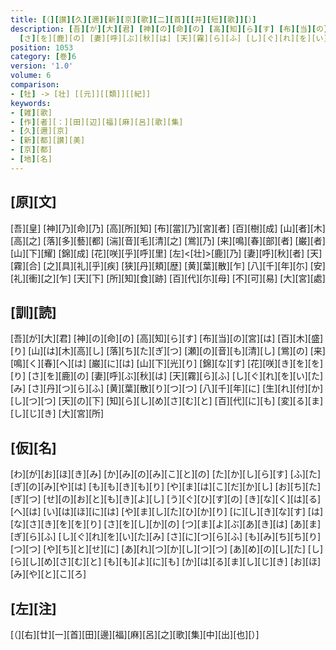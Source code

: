 ```yaml
---
title: [（][讃][久][邇][新][京][歌][二][首][[并][短][歌]][）]
description: [吾][が][大][君] [神][の][命][の] [高][知][ら][す] [布][当][の][宮][は] [百][木][盛][り] [山][は][木][高][し] [落][ち][た][ぎ][つ] [瀬][の][音][も][清][し] [鴬][の] [来][鳴][く][春][へ][は] [巌][に][は] [山][下][光][り] [錦][な][す] [花][咲][き][を][を][り]
  [さ][を][鹿][の] [妻][呼][ぶ][秋][は] [天][霧][ら][ふ] [し][ぐ][れ][を][い][た][み] [さ][丹][つ][ら][ふ] [黄][葉][散][り][つ][つ] [八][千][年][に] [生][れ][付][か][し][つ][つ] [天][の][下] [知][ら][し][め][さ][む][と] [百][代][に][も] [変][る][ま][し][じ][き] [大][宮][所]
position: 1053
category: [巻]6
version: '1.0'
volume: 6
comparison:
- [牡] -> [壮] [[元]][[類]][[紀]]
keywords:
- [雑][歌]
- [作][者][：][田][辺][福][麻][呂][歌][集]
- [久][邇][京]
- [新][都][讃][美]
- [京][都]
- [地][名]
---
```


## [原][文]

[吾][皇] [神][乃][命][乃] [高][所][知] [布][當][乃][宮][者] [百][樹][成] [山][者][木][高][之] [落][多][藝][都] [湍][音][毛][清][之] [鴬][乃] [来][鳴][春][部][者] [巌][者] [山][下][耀] [錦][成] [花][咲][乎][呼][里] [左]<[壮]>[鹿][乃] [妻][呼][秋][者] [天][霧][合] [之][具][礼][乎][疾] [狭][丹][頬][歴] [黄][葉][散][乍] [八][千][年][尓] [安][礼][衝][之][乍] [天][下] [所][知][食][跡] [百][代][尓][母] [不][可][易] [大][宮][處]

## [訓][読]

[吾][が][大][君] [神][の][命][の] [高][知][ら][す] [布][当][の][宮][は] [百][木][盛][り] [山][は][木][高][し] [落][ち][た][ぎ][つ] [瀬][の][音][も][清][し] [鴬][の] [来][鳴][く][春][へ][は] [巌][に][は] [山][下][光][り] [錦][な][す] [花][咲][き][を][を][り] [さ][を][鹿][の] [妻][呼][ぶ][秋][は] [天][霧][ら][ふ] [し][ぐ][れ][を][い][た][み] [さ][丹][つ][ら][ふ] [黄][葉][散][り][つ][つ] [八][千][年][に] [生][れ][付][か][し][つ][つ] [天][の][下] [知][ら][し][め][さ][む][と] [百][代][に][も] [変][る][ま][し][じ][き] [大][宮][所]

## [仮][名]

[わ][が][お][ほ][き][み] [か][み][の][み][こ][と][の] [た][か][し][ら][す] [ふ][た][ぎ][の][み][や][は] [も][も][き][も][り] [や][ま][は][こ][だ][か][し] [お][ち][た][ぎ][つ] [せ][の][お][と][も][き][よ][し] [う][ぐ][ひ][す][の] [き][な][く][は][る][へ][は] [い][は][ほ][に][は] [や][ま][し][た][ひ][か][り] [に][し][き][な][す] [は][な][さ][き][を][を][り] [さ][を][し][か][の] [つ][ま][よ][ぶ][あ][き][は] [あ][ま][ぎ][ら][ふ] [し][ぐ][れ][を][い][た][み] [さ][に][つ][ら][ふ] [も][み][ち][ち][り][つ][つ] [や][ち][と][せ][に] [あ][れ][つ][か][し][つ][つ] [あ][め][の][し][た] [し][ら][し][め][さ][む][と] [も][も][よ][に][も] [か][は][る][ま][し][じ][き] [お][ほ][み][や][と][こ][ろ]

## [左][注]

[（][右][廿][一][首][田][邊][福][麻][呂][之][歌][集][中][出][也][）]
